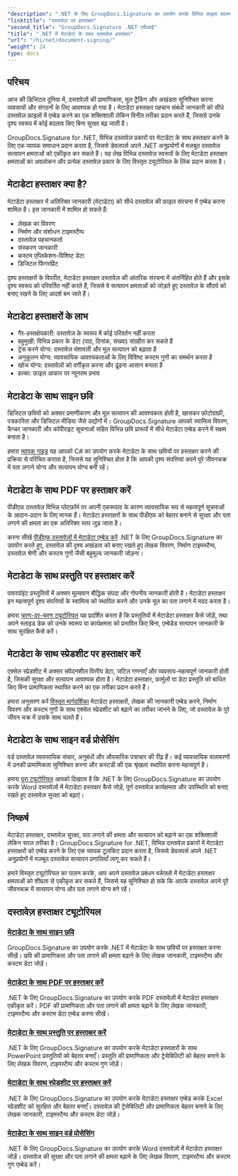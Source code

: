 ```yaml
---
"description": ".NET के लिए GroupDocs.Signature का उपयोग करके विभिन्न फ़ाइल स्वरूपों में मेटाडेटा हस्ताक्षर एम्बेड करके दस्तावेज़ सुरक्षा और ट्रेसबिलिटी बढ़ाने का तरीका जानें। PDF, Word, Excel, PowerPoint और छवि फ़ाइलों के लिए व्यापक ट्यूटोरियल।"
"linktitle": "दस्तावेज़ पर हस्ताक्षर"
"second_title": "GroupDocs.Signature .NET एपीआई"
"title": ".NET में मेटाडेटा के साथ दस्तावेज़ हस्ताक्षर"
"url": "/hi/net/document-signing/"
"weight": 24
type: docs
---
```

## परिचय

आज की डिजिटल दुनिया में, दस्तावेज़ों की प्रामाणिकता, मूल ट्रैकिंग और अखंडता सुनिश्चित करना व्यवसायों और संगठनों के लिए आवश्यक हो गया है। मेटाडेटा हस्ताक्षर पहचान संबंधी जानकारी को सीधे दस्तावेज़ फ़ाइलों में एम्बेड करने का एक शक्तिशाली लेकिन विनीत तरीका प्रदान करते हैं, जिससे उनके दृश्य स्वरूप में कोई बदलाव किए बिना सुरक्षा बढ़ जाती है।

GroupDocs.Signature for .NET, विभिन्न दस्तावेज़ प्रकारों पर मेटाडेटा के साथ हस्ताक्षर करने के लिए एक व्यापक समाधान प्रदान करता है, जिससे डेवलपर्स अपने .NET अनुप्रयोगों में मज़बूत दस्तावेज़ सत्यापन क्षमताओं को एकीकृत कर सकते हैं। यह लेख विभिन्न दस्तावेज़ स्वरूपों के लिए मेटाडेटा हस्ताक्षर क्षमताओं का अवलोकन और प्रत्येक दस्तावेज़ प्रकार के लिए विस्तृत ट्यूटोरियल के लिंक प्रदान करता है।

## मेटाडेटा हस्ताक्षर क्या है?

मेटाडेटा हस्ताक्षर में अतिरिक्त जानकारी (मेटाडेटा) को सीधे दस्तावेज़ की फ़ाइल संरचना में एम्बेड करना शामिल है। इस जानकारी में शामिल हो सकते हैं:

- लेखक का विवरण
- निर्माण और संशोधन टाइमस्टैम्प
- दस्तावेज़ पहचानकर्ता
- संस्करण जानकारी
- कस्टम एप्लिकेशन-विशिष्ट डेटा
- डिजिटल फिंगरप्रिंट

दृश्य हस्ताक्षरों के विपरीत, मेटाडेटा हस्ताक्षर दस्तावेज़ की आंतरिक संरचना में अंतर्निहित होते हैं और इसके दृश्य स्वरूप को परिवर्तित नहीं करते हैं, जिससे वे सत्यापन क्षमताओं को जोड़ते हुए दस्तावेज़ के सौंदर्य को बनाए रखने के लिए आदर्श बन जाते हैं।

## मेटाडेटा हस्ताक्षरों के लाभ

- गैर-हस्तक्षेपकारी: दस्तावेज़ के स्वरूप में कोई परिवर्तन नहीं करता
- बहुमुखी: विभिन्न प्रकार के डेटा (पाठ, दिनांक, संख्या) संग्रहीत कर सकते हैं
- ट्रेस करने योग्य: दस्तावेज़ वंशावली और मूल सत्यापन को बढ़ाता है
- अनुकूलन योग्य: व्यावसायिक आवश्यकताओं के लिए विशिष्ट कस्टम गुणों का समर्थन करता है
- खोज योग्य: दस्तावेज़ों को वर्गीकृत करना और ढूंढना आसान बनाता है
- हल्का: फ़ाइल आकार पर न्यूनतम प्रभाव

## मेटाडेटा के साथ साइन छवि

डिजिटल छवियों को अक्सर प्रमाणीकरण और मूल सत्यापन की आवश्यकता होती है, खासकर फ़ोटोग्राफ़ी, पत्रकारिता और डिजिटल मीडिया जैसे उद्योगों में। GroupDocs.Signature आपको स्वामित्व विवरण, कैप्चर जानकारी और कॉपीराइट सूचनाओं सहित विभिन्न छवि प्रारूपों में सीधे मेटाडेटा एम्बेड करने में सक्षम बनाता है।

हमारा [व्यापक गाइड](./sign-image-with-metadata/) यह आपको C# का उपयोग करके मेटाडेटा के साथ छवियों पर हस्ताक्षर करने की प्रक्रिया से परिचित कराता है, जिससे यह सुनिश्चित होता है कि आपकी दृश्य संपत्तियां अपने पूरे जीवनचक्र में पता लगाने योग्य और सत्यापन योग्य बनी रहें।

## मेटाडेटा के साथ PDF पर हस्ताक्षर करें

पीडीएफ दस्तावेज़ विभिन्न प्लेटफ़ॉर्म पर अपनी एकरूपता के कारण व्यावसायिक रूप से महत्वपूर्ण सूचनाओं के आदान-प्रदान के लिए मानक हैं। मेटाडेटा हस्ताक्षरों के साथ पीडीएफ को बेहतर बनाने से सुरक्षा और पता लगाने की क्षमता का एक अतिरिक्त स्तर जुड़ जाता है।

करना सीखें [पीडीएफ दस्तावेज़ों में मेटाडेटा एम्बेड करें](./sign-pdf-with-metadata/) .NET के लिए GroupDocs.Signature का उपयोग करते हुए, दस्तावेज़ की दृश्य अखंडता को बनाए रखते हुए लेखक विवरण, निर्माण टाइमस्टैम्प, दस्तावेज़ श्रेणी और कस्टम गुणों जैसी बहुमूल्य जानकारी जोड़ना।

## मेटाडेटा के साथ प्रस्तुति पर हस्ताक्षर करें

पावरपॉइंट प्रस्तुतियों में अक्सर मूल्यवान बौद्धिक संपदा और गोपनीय जानकारी होती है। मेटाडेटा हस्ताक्षर इन महत्वपूर्ण दृश्य संपत्तियों के स्वामित्व को स्थापित करने और उनके मूल का पता लगाने में मदद करता है।

हमारा [चरण-दर-चरण ट्यूटोरियल](./sign-presentation-with-metadata/) यह प्रदर्शित करता है कि प्रस्तुतियों में मेटाडेटा हस्ताक्षर कैसे जोड़ें, तथा अपने स्लाइड डेक को उनके स्वरूप या कार्यक्षमता को प्रभावित किए बिना, एम्बेडेड सत्यापन जानकारी के साथ सुरक्षित कैसे करें।

## मेटाडेटा के साथ स्प्रेडशीट पर हस्ताक्षर करें

एक्सेल स्प्रेडशीट में अक्सर संवेदनशील वित्तीय डेटा, जटिल गणनाएँ और व्यवसाय-महत्वपूर्ण जानकारी होती है, जिसकी सुरक्षा और सत्यापन आवश्यक होता है। मेटाडेटा हस्ताक्षर, फ़ार्मुलों या डेटा प्रस्तुति को बाधित किए बिना प्रामाणिकता स्थापित करने का एक तरीका प्रदान करते हैं।

हमारा अनुसरण करें [विस्तृत मार्गदर्शिका](./sign-spreadsheet-with-metadata/) मेटाडेटा हस्ताक्षरों, लेखक की जानकारी एम्बेड करने, निर्माण विवरण और कस्टम गुणों के साथ एक्सेल स्प्रेडशीट को बढ़ाने का तरीका जानने के लिए, जो दस्तावेज़ के पूरे जीवन चक्र में उसके साथ चलते हैं।

## मेटाडेटा के साथ साइन वर्ड प्रोसेसिंग

वर्ड दस्तावेज़ व्यावसायिक संचार, अनुबंधों और औपचारिक पत्राचार की रीढ़ हैं। कई व्यावसायिक वातावरणों में उनकी प्रामाणिकता सुनिश्चित करना और कस्टडी की एक श्रृंखला स्थापित करना महत्वपूर्ण है।

हमारा [पूरा ट्यूटोरियल](./sign-word-processing-with-metadata/) आपको दिखाता है कि .NET के लिए GroupDocs.Signature का उपयोग करके Word दस्तावेज़ों में मेटाडेटा हस्ताक्षर कैसे जोड़ें, पूर्ण दस्तावेज़ कार्यक्षमता और उपस्थिति को बनाए रखते हुए दस्तावेज़ सुरक्षा को बढ़ाएं।

## निष्कर्ष

मेटाडेटा हस्ताक्षर, दस्तावेज़ सुरक्षा, पता लगाने की क्षमता और सत्यापन को बढ़ाने का एक शक्तिशाली लेकिन सरल तरीका है। GroupDocs.Signature for .NET, विभिन्न दस्तावेज़ प्रकारों में मेटाडेटा हस्ताक्षरों को एम्बेड करने के लिए एक व्यापक टूलकिट प्रदान करता है, जिससे डेवलपर्स अपने .NET अनुप्रयोगों में मज़बूत दस्तावेज़ सत्यापन प्रणालियाँ लागू कर सकते हैं।

हमारे विस्तृत ट्यूटोरियल का पालन करके, आप अपने दस्तावेज़ प्रबंधन वर्कफ़्लो में मेटाडेटा हस्ताक्षर क्षमताओं को शीघ्रता से एकीकृत कर सकते हैं, जिससे यह सुनिश्चित हो सके कि आपके दस्तावेज़ अपने पूरे जीवनचक्र में सत्यापन योग्य और पता लगाने योग्य बने रहें।

## दस्तावेज़ हस्ताक्षर ट्यूटोरियल
### [मेटाडेटा के साथ साइन छवि](./sign-image-with-metadata/)
GroupDocs.Signature का उपयोग करके .NET में मेटाडेटा के साथ छवियों पर हस्ताक्षर करना सीखें। छवि की प्रामाणिकता और पता लगाने की क्षमता बढ़ाने के लिए लेखक जानकारी, टाइमस्टैम्प और कस्टम डेटा जोड़ें।

### [मेटाडेटा के साथ PDF पर हस्ताक्षर करें](./sign-pdf-with-metadata/)
.NET के लिए GroupDocs.Signature का उपयोग करके PDF दस्तावेज़ों में मेटाडेटा हस्ताक्षर एकीकृत करें। PDF की प्रामाणिकता और पता लगाने की क्षमता बढ़ाने के लिए लेखक जानकारी, टाइमस्टैम्प और कस्टम डेटा एम्बेड करना सीखें।

### [मेटाडेटा के साथ प्रस्तुति पर हस्ताक्षर करें](./sign-presentation-with-metadata/)
.NET के लिए GroupDocs.Signature का उपयोग करके मेटाडेटा हस्ताक्षरों के साथ PowerPoint प्रस्तुतियों को बेहतर बनाएँ। प्रस्तुति की प्रामाणिकता और ट्रेसेबिलिटी को बेहतर बनाने के लिए लेखक विवरण, टाइमस्टैम्प और कस्टम गुण जोड़ें।

### [मेटाडेटा के साथ स्प्रेडशीट पर हस्ताक्षर करें](./sign-spreadsheet-with-metadata/)
.NET के लिए GroupDocs.Signature का उपयोग करके मेटाडेटा हस्ताक्षर एम्बेड करके Excel स्प्रेडशीट को सुरक्षित और बेहतर बनाएँ। दस्तावेज़ की ट्रेसेबिलिटी और प्रामाणिकता बेहतर बनाने के लिए लेखक जानकारी, टाइमस्टैम्प और कस्टम डेटा जोड़ें।

### [मेटाडेटा के साथ साइन वर्ड प्रोसेसिंग](./sign-word-processing-with-metadata/)
.NET के लिए GroupDocs.Signature का उपयोग करके Word दस्तावेज़ों में मेटाडेटा हस्ताक्षर जोड़ें। दस्तावेज़ की सुरक्षा और पता लगाने की क्षमता बढ़ाने के लिए लेखक विवरण, टाइमस्टैम्प और कस्टम गुण एम्बेड करें।